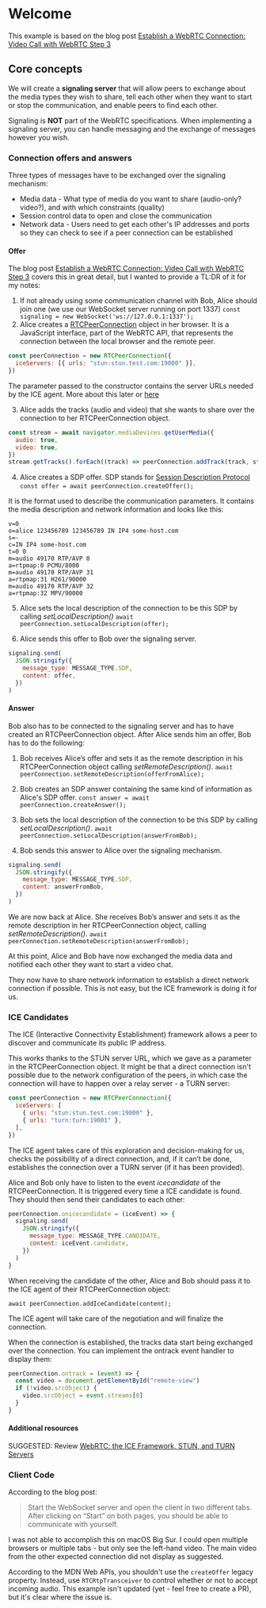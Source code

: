 # Welcome

This example is based on the blog post [Establish a WebRTC Connection: Video Call with WebRTC Step 3](https://levelup.gitconnected.com/establishing-the-webrtc-connection-videochat-with-javascript-step-3-48d4ae0e9ea4)

## Core concepts

We will create a **signaling server** that will allow peers to exchange about the media types they wish to share, tell each other when they want to start or stop the communication, and enable peers to find each other.

Signaling is **NOT** part of the WebRTC specifications. When implementing a signaling server, you can handle messaging and the exchange of messages however you wish.

### Connection offers and answers

Three types of messages have to be exchanged over the signaling mechanism:

- Media data - What type of media do you want to share (audio-only? video?), and with which constraints (quality)
- Session control data to open and close the communication
- Network data - Users need to get each other's IP addresses and ports so they can check to see if a peer connection can be established

#### Offer

The blog post [Establish a WebRTC Connection: Video Call with WebRTC Step 3](https://levelup.gitconnected.com/establishing-the-webrtc-connection-videochat-with-javascript-step-3-48d4ae0e9ea4) covers this in great detail, but I wanted to provide a TL:DR of it for my notes:

1. If not already using some communication channel with Bob, Alice should join one (we use our WebSocket server running on port 1337)
   `const signaling = new WebSocket('ws://127.0.0.1:1337');`
2. Alice creates a [RTCPeerConnection](https://developer.mozilla.org/en-US/docs/Web/API/RTCPeerConnection) object in her browser. It is a JavaScript interface, part of the WebRTC API, that represents the connection between the local browser and the remote peer.

```js
const peerConnection = new RTCPeerConnection({
  iceServers: [{ urls: "stun:stun.test.com:19000" }],
})
```

The parameter passed to the constructor contains the server URLs needed by the ICE agent. More about this later or [here](https://levelup.gitconnected.com/webrtc-the-ice-framework-stun-and-turn-servers-10b2972483bb)

3. Alice adds the tracks (audio and video) that she wants to share over the connection to her RTCPeerConnection object.

```js
const stream = await navigator.mediaDevices.getUserMedia({
  audio: true,
  video: true,
})
stream.getTracks().forEach((track) => peerConnection.addTrack(track, stream))
```

4. Alice creates a SDP offer. SDP stands for [Session Description Protocol](https://en.wikipedia.org/wiki/Session_Description_Protocol)
   `const offer = await peerConnection.createOffer();`

It is the format used to describe the communication parameters. It contains the media description and network information and looks like this:

```
v=0
o=alice 123456789 123456789 IN IP4 some-host.com
s=-
c=IN IP4 some-host.com
t=0 0
m=audio 49170 RTP/AVP 0
a=rtpmap:0 PCMU/8000
m=audio 49170 RTP/AVP 31
a=rtpmap:31 H261/90000
m=audio 49170 RTP/AVP 32
a=rtpmap:32 MPV/90000
```

5. Alice sets the local description of the connection to be this SDP by calling _setLocalDescription()_
   `await peerConnection.setLocalDescription(offer);`

6. Alice sends this offer to Bob over the signaling server.

```js
signaling.send(
  JSON.stringify({
    message_type: MESSAGE_TYPE.SDP,
    content: offer,
  })
)
```

#### Answer

Bob also has to be connected to the signaling server and has to have created an RTCPeerConnection object. After Alice sends him an offer, Bob has to do the following:

1. Bob receives Alice’s offer and sets it as the remote description in his RTCPeerConnection object calling _setRemoteDescription()_.
   `await peerConnection.setRemoteDescription(offerFromAlice);`

2. Bob creates an SDP answer containing the same kind of information as Alice's SDP offer.
   `const answer = await peerConnection.createAnswer();`

3. Bob sets the local description of the connection to be this SDP by calling _setLocalDescription()_.
   `await peerConnection.setLocalDescription(answerFromBob);`

4. Bob sends this answer to Alice over the signaling mechanism.

```js
signaling.send(
  JSON.stringify({
    message_type: MESSAGE_TYPE.SDP,
    content: answerFromBob,
  })
)
```

We are now back at Alice. She receives Bob’s answer and sets it as the remote description in her RTCPeerConnection object, calling _setRemoteDescription()_.
`await peerConnection.setRemoteDescription(answerFromBob);`

At this point, Alice and Bob have now exchanged the media data and notified each other they want to start a video chat.

They now have to share network information to establish a direct network connection if possible. This is not easy, but the ICE framework is doing it for us.

### ICE Candidates

The ICE (Interactive Connectivity Establishment) framework allows a peer to discover and communicate its public IP address.

This works thanks to the STUN server URL, which we gave as a parameter in the RTCPeerConnection object. It might be that a direct connection isn't possible due to the network configuration of the peers, in which case the connection will have to happen over a relay server - a TURN server:

```js
const peerConnection = new RTCPeerConnection({
  iceServers: [
    { urls: "stun:stun.test.com:19000" },
    { urls: "turn:turn:19001" },
  ],
})
```

The ICE agent takes care of this exploration and decision-making for us, checks the possibility of a direct connection, and, if it can’t be done, establishes the connection over a TURN server (if it has been provided).

Alice and Bob only have to listen to the event _icecandidate_ of the RTCPeerConnection. It is triggered every time a ICE candidate is found. They should then send their candidates to each other:

```js
peerConnection.onicecandidate = (iceEvent) => {
  signaling.send(
    JSON.stringify({
      message_type: MESSAGE_TYPE.CANDIDATE,
      content: iceEvent.candidate,
    })
  )
}
```

When receiving the candidate of the other, Alice and Bob should pass it to the ICE agent of their RTCPeerConnection object:

`await peerConnection.addIceCandidate(content);`

The ICE agent will take care of the negotiation and will finalize the connection.

When the connection is established, the tracks data start being exchanged over the connection. You can implement the ontrack event handler to display them:

```js
peerConnection.ontrack = (event) => {
  const video = document.getElementById("remote-view")
  if (!video.srcObject) {
    video.srcObject = event.streams[0]
  }
}
```

#### Additional resources

SUGGESTED: Review [WebRTC: the ICE Framework, STUN, and TURN Servers](https://levelup.gitconnected.com/webrtc-the-ice-framework-stun-and-turn-servers-10b2972483bb)

### Client Code

According to the blog post:

> Start the WebSocket server and open the client in two different tabs. After clicking on “Start” on both pages, you should be able to communicate with yourself.

I was not able to accomplish this on macOS Big Sur. I could open multiple browsers or multiple tabs - but only see the left-hand video. The main video from the other expected connection did not display as suggested.

According to the MDN Web APIs, you shouldn't use the `createOffer` legacy property. Instead, use `RTCRtpTransceiver` to control whether or not to accept incoming audio. This example isn't updated (yet - feel free to create a PR), but it's clear where the issue is.
